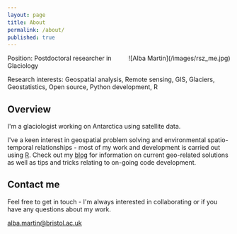 ```yaml
---
layout: page
title: About
permalink: /about/
published: true
---
```


<div style="float:right; padding-left:20px" markdown="1">
![Alba Martin](/images/rsz_me.jpg)
</div>

Position: Postdoctoral researcher in Glaciology

Research interests: Geospatial analysis, Remote sensing, GIS, Glaciers, Geostatistics, Open source, Python development, R

## Overview

I'm a glaciologist working on Antarctica using satellite data. 

I've a keen interest in geospatial problem solving and environmental spatio-temporal relationships - most of my work and development is carried out using [R](https://www.r-project.org/). Check out my [blog](../blog) for information on current geo-related solutions as well as tips and tricks relating to on-going code development.


## Contact me

Feel free to get in touch - I'm always interested in collaborating or if you have any questions about my work.

[alba.martin@bristol.ac.uk](mailto:alba.martin@bristol.ac.uk)
